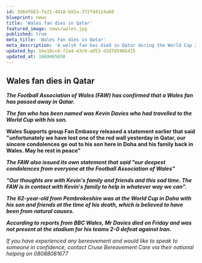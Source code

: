 ```yaml
---
id: 3d6df663-fe21-4418-b92a-372fd4124a60
blueprint: news
title: 'Wales fan dies in Qatar'
featured_image: news/wales.jpg
published: true
meta_title: 'Wales Fan dies in Qatar'
meta_description: 'A welsh fan has died in Qatar during the World Cup 2022. Heartbreaking news from the world cup'
updated_by: 14e10cc6-f2a4-43c9-ad53-d2d7d5986415
updated_at: 1669465650
---
```

<h2>Wales fan dies in Qatar</h2><p></p><p><strong><em>The Football Association of Wales (FAW) has confirmed that a Wales fan has passed away in Qatar.</em></strong></p><p><img src="statamic://asset::assets::wales.jpg" alt=""><strong><em>The fan who has been named was Kevin Davies who had travelled to the World Cup with his son.</em></strong></p><p><strong>Wales Supports group Fan Embassy released a statement earlier that said &quot;unfortunately we have lost one of the red wall yesterday in Qatar, our sincere condolences go out to his son here in Doha and his family back in Wales. May he rest in peace&quot;</strong></p><p><strong><em>The FAW also issued its own statement that said &quot;our deepest condolences from everyone at the Football Association of Wales&quot; </em></strong></p><p><strong><em>&quot;Our thoughts are with Kevin&#039;s family and friends and this sad time. The FAW is in contact with Kevin&#039;s family to help in whatever way we can&quot;.</em></strong></p><p></p><p></p><p><strong><em>The 62-year-old from Pembrokeshire was at the World Cup in Doha with his son and friends at the time of his death, which is believed to have been from natural causes.</em></strong></p><p></p><p><strong><em>According to reports from BBC Wales, Mr Davies died on Friday and was not present at the stadium for his teams 2-0 defeat against Iran.</em></strong></p><p></p><p><em>If you have experienced any bereavement and would like to speak to someone in confidence, contact Cruse Bereavement Care via their national helping on 08088081677</em></p><p></p><p></p><p></p>